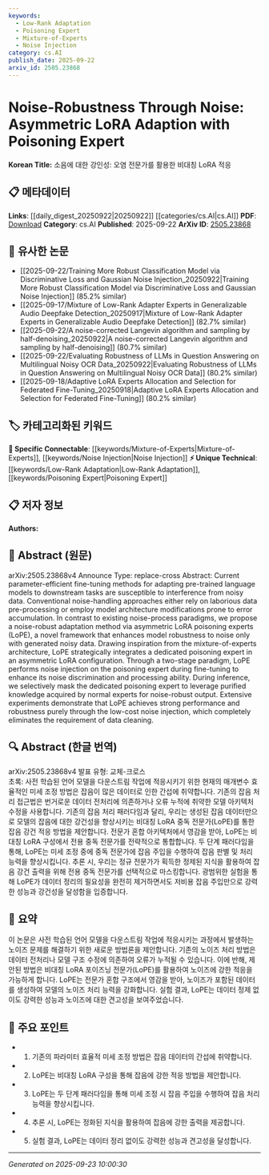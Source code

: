 ```yaml
---
keywords:
  - Low-Rank Adaptation
  - Poisoning Expert
  - Mixture-of-Experts
  - Noise Injection
category: cs.AI
publish_date: 2025-09-22
arxiv_id: 2505.23868
---
```


<!-- KEYWORD_LINKING_METADATA:
{
  "processed_timestamp": "2025-09-23T10:00:30.388911",
  "vocabulary_version": "1.0",
  "selected_keywords": [
    "Low-Rank Adaptation",
    "Poisoning Expert",
    "Mixture-of-Experts",
    "Noise Injection"
  ],
  "rejected_keywords": [],
  "similarity_scores": {
    "Low-Rank Adaptation": 0.85,
    "Poisoning Expert": 0.78,
    "Mixture-of-Experts": 0.8,
    "Noise Injection": 0.77
  },
  "extraction_method": "AI_prompt_based",
  "budget_applied": true,
  "candidates_json": {
    "candidates": [
      {
        "surface": "LoRA",
        "canonical": "Low-Rank Adaptation",
        "aliases": [
          "LoRA"
        ],
        "category": "unique_technical",
        "rationale": "LoRA is a novel adaptation technique relevant to parameter-efficient tuning, which is central to the paper's methodology.",
        "novelty_score": 0.75,
        "connectivity_score": 0.65,
        "specificity_score": 0.8,
        "link_intent_score": 0.85
      },
      {
        "surface": "Poisoning Expert",
        "canonical": "Poisoning Expert",
        "aliases": [
          "LoPE"
        ],
        "category": "unique_technical",
        "rationale": "The concept of a 'Poisoning Expert' is unique to this paper's proposed method and crucial for understanding its noise-robustness strategy.",
        "novelty_score": 0.8,
        "connectivity_score": 0.6,
        "specificity_score": 0.85,
        "link_intent_score": 0.78
      },
      {
        "surface": "Mixture-of-Experts",
        "canonical": "Mixture-of-Experts",
        "aliases": [
          "MoE"
        ],
        "category": "specific_connectable",
        "rationale": "The Mixture-of-Experts architecture is a well-known concept that enhances model adaptability and is central to the proposed method.",
        "novelty_score": 0.55,
        "connectivity_score": 0.85,
        "specificity_score": 0.7,
        "link_intent_score": 0.8
      },
      {
        "surface": "Noise Injection",
        "canonical": "Noise Injection",
        "aliases": [],
        "category": "specific_connectable",
        "rationale": "Noise Injection is a key technique used in the paper to improve model robustness, linking it to broader noise-handling strategies.",
        "novelty_score": 0.6,
        "connectivity_score": 0.75,
        "specificity_score": 0.65,
        "link_intent_score": 0.77
      }
    ],
    "ban_list_suggestions": [
      "parameter-efficient",
      "fine-tuning",
      "downstream tasks",
      "noisy data"
    ]
  },
  "decisions": [
    {
      "candidate_surface": "LoRA",
      "resolved_canonical": "Low-Rank Adaptation",
      "decision": "linked",
      "scores": {
        "novelty": 0.75,
        "connectivity": 0.65,
        "specificity": 0.8,
        "link_intent": 0.85
      }
    },
    {
      "candidate_surface": "Poisoning Expert",
      "resolved_canonical": "Poisoning Expert",
      "decision": "linked",
      "scores": {
        "novelty": 0.8,
        "connectivity": 0.6,
        "specificity": 0.85,
        "link_intent": 0.78
      }
    },
    {
      "candidate_surface": "Mixture-of-Experts",
      "resolved_canonical": "Mixture-of-Experts",
      "decision": "linked",
      "scores": {
        "novelty": 0.55,
        "connectivity": 0.85,
        "specificity": 0.7,
        "link_intent": 0.8
      }
    },
    {
      "candidate_surface": "Noise Injection",
      "resolved_canonical": "Noise Injection",
      "decision": "linked",
      "scores": {
        "novelty": 0.6,
        "connectivity": 0.75,
        "specificity": 0.65,
        "link_intent": 0.77
      }
    }
  ]
}
-->

# Noise-Robustness Through Noise: Asymmetric LoRA Adaption with Poisoning Expert

**Korean Title:** 소음에 대한 강인성: 오염 전문가를 활용한 비대칭 LoRA 적응

## 📋 메타데이터

**Links**: [[daily_digest_20250922|20250922]] [[categories/cs.AI|cs.AI]]
**PDF**: [Download](https://arxiv.org/pdf/2505.23868.pdf)
**Category**: cs.AI
**Published**: 2025-09-22
**ArXiv ID**: [2505.23868](https://arxiv.org/abs/2505.23868)

## 🔗 유사한 논문
- [[2025-09-22/Training More Robust Classification Model via Discriminative Loss and Gaussian Noise Injection_20250922|Training More Robust Classification Model via Discriminative Loss and Gaussian Noise Injection]] (85.2% similar)
- [[2025-09-17/Mixture of Low-Rank Adapter Experts in Generalizable Audio Deepfake Detection_20250917|Mixture of Low-Rank Adapter Experts in Generalizable Audio Deepfake Detection]] (82.7% similar)
- [[2025-09-22/A noise-corrected Langevin algorithm and sampling by half-denoising_20250922|A noise-corrected Langevin algorithm and sampling by half-denoising]] (80.7% similar)
- [[2025-09-22/Evaluating Robustness of LLMs in Question Answering on Multilingual Noisy OCR Data_20250922|Evaluating Robustness of LLMs in Question Answering on Multilingual Noisy OCR Data]] (80.2% similar)
- [[2025-09-18/Adaptive LoRA Experts Allocation and Selection for Federated Fine-Tuning_20250918|Adaptive LoRA Experts Allocation and Selection for Federated Fine-Tuning]] (80.2% similar)

## 🏷️ 카테고리화된 키워드
**🔗 Specific Connectable**: [[keywords/Mixture-of-Experts|Mixture-of-Experts]], [[keywords/Noise Injection|Noise Injection]]
**⚡ Unique Technical**: [[keywords/Low-Rank Adaptation|Low-Rank Adaptation]], [[keywords/Poisoning Expert|Poisoning Expert]]

## 📋 저자 정보

**Authors:** 

## 📄 Abstract (원문)

arXiv:2505.23868v4 Announce Type: replace-cross 
Abstract: Current parameter-efficient fine-tuning methods for adapting pre-trained language models to downstream tasks are susceptible to interference from noisy data. Conventional noise-handling approaches either rely on laborious data pre-processing or employ model architecture modifications prone to error accumulation. In contrast to existing noise-process paradigms, we propose a noise-robust adaptation method via asymmetric LoRA poisoning experts (LoPE), a novel framework that enhances model robustness to noise only with generated noisy data. Drawing inspiration from the mixture-of-experts architecture, LoPE strategically integrates a dedicated poisoning expert in an asymmetric LoRA configuration. Through a two-stage paradigm, LoPE performs noise injection on the poisoning expert during fine-tuning to enhance its noise discrimination and processing ability. During inference, we selectively mask the dedicated poisoning expert to leverage purified knowledge acquired by normal experts for noise-robust output. Extensive experiments demonstrate that LoPE achieves strong performance and robustness purely through the low-cost noise injection, which completely eliminates the requirement of data cleaning.

## 🔍 Abstract (한글 번역)

arXiv:2505.23868v4 발표 유형: 교체-크로스  
초록: 사전 학습된 언어 모델을 다운스트림 작업에 적응시키기 위한 현재의 매개변수 효율적인 미세 조정 방법은 잡음이 많은 데이터로 인한 간섭에 취약합니다. 기존의 잡음 처리 접근법은 번거로운 데이터 전처리에 의존하거나 오류 누적에 취약한 모델 아키텍처 수정을 사용합니다. 기존의 잡음 처리 패러다임과 달리, 우리는 생성된 잡음 데이터만으로 모델의 잡음에 대한 강건성을 향상시키는 비대칭 LoRA 중독 전문가(LoPE)를 통한 잡음 강건 적응 방법을 제안합니다. 전문가 혼합 아키텍처에서 영감을 받아, LoPE는 비대칭 LoRA 구성에서 전용 중독 전문가를 전략적으로 통합합니다. 두 단계 패러다임을 통해, LoPE는 미세 조정 중에 중독 전문가에 잡음 주입을 수행하여 잡음 판별 및 처리 능력을 향상시킵니다. 추론 시, 우리는 정규 전문가가 획득한 정제된 지식을 활용하여 잡음 강건 출력을 위해 전용 중독 전문가를 선택적으로 마스킹합니다. 광범위한 실험을 통해 LoPE가 데이터 정리의 필요성을 완전히 제거하면서도 저비용 잡음 주입만으로 강력한 성능과 강건성을 달성함을 입증합니다.

## 📝 요약

이 논문은 사전 학습된 언어 모델을 다운스트림 작업에 적응시키는 과정에서 발생하는 노이즈 문제를 해결하기 위한 새로운 방법론을 제안합니다. 기존의 노이즈 처리 방법은 데이터 전처리나 모델 구조 수정에 의존하여 오류가 누적될 수 있습니다. 이에 반해, 제안된 방법은 비대칭 LoRA 포이즈닝 전문가(LoPE)를 활용하여 노이즈에 강한 적응을 가능하게 합니다. LoPE는 전문가 혼합 구조에서 영감을 받아, 노이즈가 포함된 데이터를 생성하여 모델의 노이즈 처리 능력을 강화합니다. 실험 결과, LoPE는 데이터 정제 없이도 강력한 성능과 노이즈에 대한 견고성을 보여주었습니다.

## 🎯 주요 포인트

- 1. 기존의 파라미터 효율적 미세 조정 방법은 잡음 데이터의 간섭에 취약합니다.
- 2. LoPE는 비대칭 LoRA 구성을 통해 잡음에 강한 적응 방법을 제안합니다.
- 3. LoPE는 두 단계 패러다임을 통해 미세 조정 시 잡음 주입을 수행하여 잡음 처리 능력을 향상시킵니다.
- 4. 추론 시, LoPE는 정화된 지식을 활용하여 잡음에 강한 출력을 제공합니다.
- 5. 실험 결과, LoPE는 데이터 정리 없이도 강력한 성능과 견고성을 달성합니다.


---

*Generated on 2025-09-23 10:00:30*